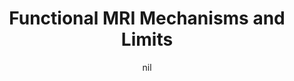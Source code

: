 ---
title: "Functional MRI Mechanisms and Limits"
project_id: 
date: nil
conference_id: ""
presenters:
   - peter_bandettini
summary: "Georgetown University, Washington DC"
file: /assets/presentations/
filename: 
layout: presentation
---